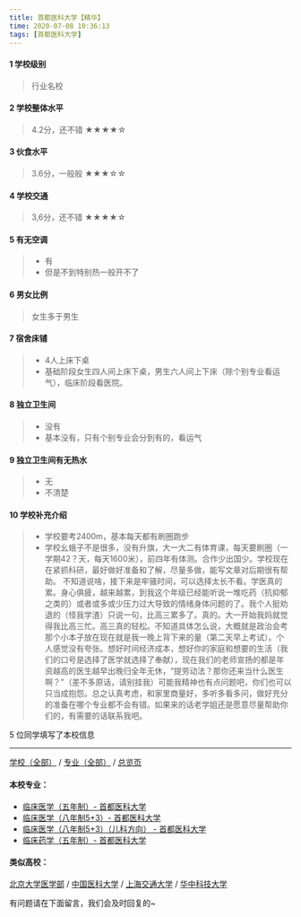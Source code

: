 ```yaml
---
title: 首都医科大学【精华】
time: 2020-07-08 10:36:13
tags: [首都医科大学]
---
```

#### 1 学校级别
> 行业名校


#### 2 学校整体水平
> 4.2分，还不错
★★★★☆


#### 3 伙食水平
>  3.6分，一般般
★★★☆☆


#### 4 学校交通
> 3,6分，还不错
★★★★☆


#### 5 有无空调
> - 有
> - 但是不到特别热一般开不了

#### 6 男女比例
> 女生多于男生


#### 7 宿舍床铺
> - 4人上床下桌
> - 基础阶段女生四人间上床下桌，男生六人间上下床（除个别专业看运气），临床阶段看医院。
 

#### 8 独立卫生间
> - 没有
> - 基本没有，只有个别专业会分到有的，看运气


#### 9 独立卫生间有无热水
> - 无
> - 不清楚

#### 10 学校补充介绍
> - 学校要考2400m，基本每天都有刷圈跑步
> - 学校幺蛾子不是很多，没有升旗，大一大二有体育课，每天要刷圈（一学期42？天，每天1600米），前四年有体测。合作少出国少。学校现在在紧抓科研，最好做好准备和了解，尽量多做，能写文章对后期很有帮助。
不知道说啥，接下来是牢骚时间，可以选择太长不看。学医真的累。身心俱疲，越来越累，到我这个年级已经能听说一堆吃药（抗抑郁之类的）或者或多或少压力过大导致的情绪身体问题的了。我个人挺劝退的（怪我学渣）只说一句，比高三累多了。真的。大一开始我妈就觉得我比高三忙。高三真的轻松。不知道具体怎么说，大概就是政治会考那个小本子放在现在就是我一晚上背下来的量（第二天早上考试）。个人感觉没有夸张。想好时间经济成本，想好你的家庭和想要的生活（我们的口号是选择了医学就选择了奉献），现在我们的老师宣扬的都是年资越高的医生越早出晚归全年无休，“提劳动法？那你还来当什么医生啊？”（差不多原话，请别挂我）可能我精神也有点问题吧，你们也可以只当成抱怨。总之认真考虑，和家里商量好，多听多看多问，做好充分的准备在哪个专业都不会有错。如果来的话老学姐还是愿意尽量帮助你们的，有需要的话联系我吧。

5 位同学填写了本校信息
***
[学校（全部）](https://univgo.github.io/2020/07/08/3efa6bcca419) / [专业（全部）](https://univgo.github.io/2020/07/08/2d4c6d3552c2) / [总览页](https://univgo.github.io/2020/07/08/445daeb4fa00)
#### 本校专业：
- [临床医学（五年制）- 首都医科大学](https://univgo.github.io/2020/07/08/d3eb2a0ea89b)
- [临床医学（八年制5+3）- 首都医科大学](https://univgo.github.io/2020/07/08/9959d7895886)
- [临床医学（八年制5+3）（儿科方向） - 首都医科大学](https://univgo.github.io/2020/07/08/a53ce68e61ac)
- [临床药学（五年制）- 首都医科大学](https://univgo.github.io/2020/07/08/6c0e8ed545fd)


#### 类似高校：
[北京大学医学部](https://univgo.github.io/2020/07/08/941961c4e16e) /  [中国医科大学](https://univgo.github.io/2020/07/08/9c697cbc4479) / [上海交通大学](https://univgo.github.io/2020/07/08/d68d2868c30c) / [华中科技大学](https://univgo.github.io/2020/07/08/eff87eae638b)


有问题请在下面留言，我们会及时回复的~
